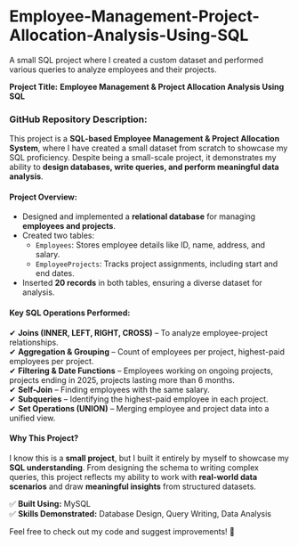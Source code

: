 # Employee-Management-Project-Allocation-Analysis-Using-SQL
A small SQL project where I created a custom dataset and performed various queries to analyze employees and their projects. 

**Project Title:** **Employee Management & Project Allocation Analysis Using SQL**  

### **GitHub Repository Description:**  
This project is a **SQL-based Employee Management & Project Allocation System**, where I have created a small dataset from scratch to showcase my SQL proficiency. Despite being a small-scale project, it demonstrates my ability to **design databases, write queries, and perform meaningful data analysis**.  

#### **Project Overview:**  
- Designed and implemented a **relational database** for managing **employees and projects**.  
- Created two tables:  
  - `Employees`: Stores employee details like ID, name, address, and salary.  
  - `EmployeeProjects`: Tracks project assignments, including start and end dates.  
- Inserted **20 records** in both tables, ensuring a diverse dataset for analysis.  

#### **Key SQL Operations Performed:**  
✔ **Joins (INNER, LEFT, RIGHT, CROSS)** – To analyze employee-project relationships.  
✔ **Aggregation & Grouping** – Count of employees per project, highest-paid employees per project.  
✔ **Filtering & Date Functions** – Employees working on ongoing projects, projects ending in 2025, projects lasting more than 6 months.  
✔ **Self-Join** – Finding employees with the same salary.  
✔ **Subqueries** – Identifying the highest-paid employee in each project.  
✔ **Set Operations (UNION)** – Merging employee and project data into a unified view.  

#### **Why This Project?**  
I know this is a **small project**, but I built it entirely by myself to showcase my **SQL understanding**. From designing the schema to writing complex queries, this project reflects my ability to work with **real-world data scenarios** and draw **meaningful insights** from structured datasets.  

✅ **Built Using:** MySQL  
✅ **Skills Demonstrated:** Database Design, Query Writing, Data Analysis  

Feel free to check out my code and suggest improvements! 🚀
